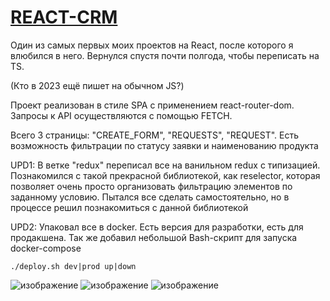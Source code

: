 # [REACT-CRM](https://andrew28092002.github.io/react-crm/)

Один из самых первых моих проектов на React, после которого я влюбился в него. Вернулся спустя почти полгода, чтобы переписать на TS.   

(Кто в 2023 ещё пишет на обычном JS?)

Проект реализован в стиле SPA с применением react-router-dom. Запросы к API осуществляются с помощью FETCH.    

Всего 3 страницы: "CREATE_FORM", "REQUESTS", "REQUEST". Есть возможность фильтрации по статусу заявки и наименованию продукта

UPD1: В ветке "redux" переписал все на ванильном redux с типизацией. Познакомился с такой прекрасной библиотекой, как reselector, которая позволяет очень просто организовать фильтрацию элементов по заданному условию. Пытался все сделать самостоятельно, но в процессе решил познакомиться с данной библиотекой

UPD2: Упаковал все в docker. Есть версия для разработки, есть для продакшена. Так же добавил небольшой Bash-скрипт для запуска docker-compose 

`./deploy.sh dev|prod up|down`

![изображение](https://user-images.githubusercontent.com/98597980/226112648-04ec811c-8821-4dec-837e-4047e0fcdac8.png)
![изображение](https://user-images.githubusercontent.com/98597980/226112658-4552cd84-3f7e-4bbe-a76a-10645dd6be74.png)
![изображение](https://user-images.githubusercontent.com/98597980/226112670-8cf9ff30-3965-418c-bb4e-8022763cc4c8.png)

